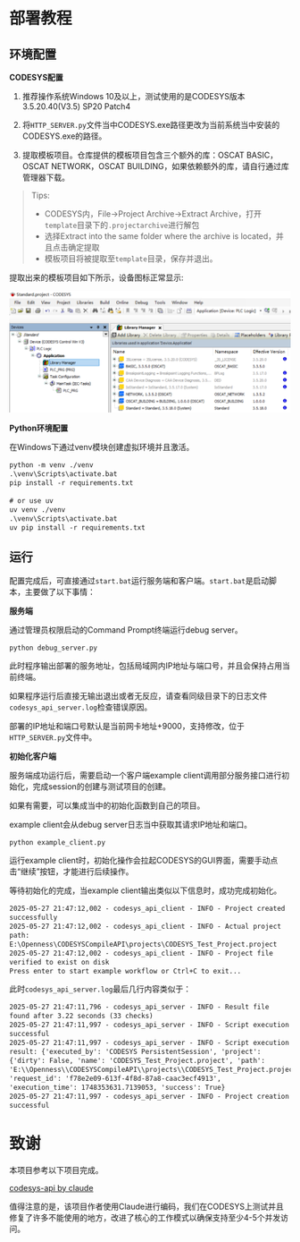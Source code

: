 # 部署教程

## 环境配置

**CODESYS配置**

1. 推荐操作系统Windows 10及以上，测试使用的是CODESYS版本3.5.20.40(V3.5) SP20 Patch4

2. 将`HTTP_SERVER.py`文件当中CODESYS.exe路径更改为当前系统当中安装的CODESYS.exe的路径。

3. 提取模板项目。仓库提供的模板项目包含三个额外的库：OSCAT BASIC，OSCAT NETWORK，OSCAT BUILDING，如果依赖额外的库，请自行通过库管理器下载。  

> Tips:  
> - CODESYS内，File->Project Archive->Extract Archive，打开`template`目录下的`.projectarchive`进行解包  
> - 选择Extract into the same folder where the archive is located，并且点击确定提取  
> - 模板项目将被提取至`template`目录，保存并退出。

提取出来的模板项目如下所示，设备图标正常显示:

![Template Project](images/codesys_template.png)

**Python环境配置**

在Windows下通过venv模块创建虚拟环境并且激活。

```
python -m venv ./venv
.\venv\Scripts\activate.bat
pip install -r requirements.txt

# or use uv
uv venv ./venv
.\venv\Scripts\activate.bat
uv pip install -r requirements.txt
```

## 运行

配置完成后，可直接通过`start.bat`运行服务端和客户端。`start.bat`是启动脚本，主要做了以下事情：

**服务端**

通过管理员权限启动的Command Prompt终端运行debug server。

```
python debug_server.py
```

此时程序输出部署的服务地址，包括局域网内IP地址与端口号，并且会保持占用当前终端。

如果程序运行后直接无输出退出或者无反应，请查看同级目录下的日志文件`codesys_api_server.log`检查错误原因。

部署的IP地址和端口号默认是当前网卡地址+9000，支持修改，位于`HTTP_SERVER.py`文件中。

**初始化客户端**

服务端成功运行后，需要启动一个客户端example client调用部分服务接口进行初始化，完成session的创建与测试项目的创建。

如果有需要，可以集成当中的初始化函数到自己的项目。

example client会从debug server日志当中获取其请求IP地址和端口。

```
python example_client.py
```

运行example client时，初始化操作会拉起CODESYS的GUI界面，需要手动点击“继续”按钮，才能进行后续操作。

等待初始化的完成，当example client输出类似以下信息时，成功完成初始化。

```
2025-05-27 21:47:12,002 - codesys_api_client - INFO - Project created successfully
2025-05-27 21:47:12,002 - codesys_api_client - INFO - Actual project path: E:\Openness\CODESYSCompileAPI\projects\CODESYS_Test_Project.project
2025-05-27 21:47:12,002 - codesys_api_client - INFO - Project file verified to exist on disk
Press enter to start example workflow or Ctrl+C to exit...
```

此时`codesys_api_server.log`最后几行内容类似于：

```
2025-05-27 21:47:11,796 - codesys_api_server - INFO - Result file found after 3.22 seconds (33 checks)
2025-05-27 21:47:11,997 - codesys_api_server - INFO - Script execution successful
2025-05-27 21:47:11,997 - codesys_api_server - INFO - Script execution result: {'executed_by': 'CODESYS PersistentSession', 'project': {'dirty': False, 'name': 'CODESYS_Test_Project.project', 'path': 'E:\\Openness\\CODESYSCompileAPI\\projects\\CODESYS_Test_Project.project'}, 'request_id': 'f78e2e09-613f-4f8d-87a8-caac3ecf4913', 'execution_time': 1748353631.7139053, 'success': True}
2025-05-27 21:47:11,997 - codesys_api_server - INFO - Project creation successful
```

# 致谢

本项目参考以下项目完成。

[codesys-api by claude](https://github.com/johannesPettersson80/codesys-api)

值得注意的是，该项目作者使用Claude进行编码，我们在CODESYS上测试并且修复了许多不能使用的地方，改进了核心的工作模式以确保支持至少4-5个并发访问。
